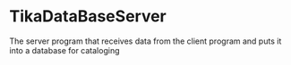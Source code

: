 # TikaDataBaseServer
The server program that receives data from the client program and puts it into a database for  cataloging
